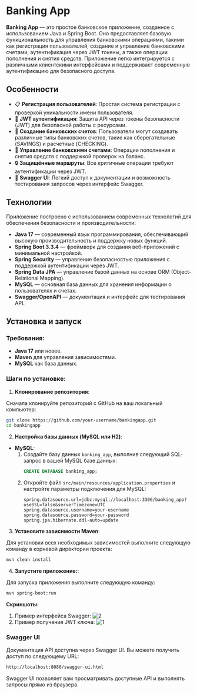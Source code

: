 # Banking App

**Banking App** — это простое банковское приложение, созданное с использованием Java и Spring Boot. Оно предоставляет базовую функциональность для управления банковскими операциями, такими как регистрация пользователей, создание и управление банковскими счетами, аутентификация через JWT токены, а также операции пополнения и снятия средств. Приложение легко интегрируется с различными клиентскими интерфейсами и поддерживает современную аутентификацию для безопасного доступа.

## Особенности
- 📋 **Регистрация пользователей**: Простая система регистрации с проверкой уникальности имени пользователя.
- 🔐 **JWT аутентификация**: Защита API через токены безопасности (JWT) для безопасной работы с ресурсами.
- 🏦 **Создание банковских счетов**: Пользователи могут создавать различные типы банковских счетов, такие как сберегательные (SAVINGS) и расчетные (CHECKING).
- 💸 **Управление банковскими счетами**: Операции пополнения и снятия средств с поддержкой проверок на баланс.
- 🔒 **Защищённые маршруты**: Все критичные операции требуют аутентификации через JWT.
- 📄 **Swagger UI**: Легкий доступ к документации и возможность тестирования запросов через интерфейс Swagger.

## Технологии
Приложение построено с использованием современных технологий для обеспечения безопасности и производительности:

- **Java 17** — современный язык программирования, обеспечивающий высокую производительность и поддержку новых функций.
- **Spring Boot 3.3.4** — фреймворк для создания веб-приложений с минимальной настройкой.
- **Spring Security** — управление безопасностью приложения с поддержкой аутентификации через JWT.
- **Spring Data JPA** — управление базой данных на основе ORM (Object-Relational Mapping).
- **MySQL** — основная база данных для хранения информации о пользователях и счетах.
- **Swagger/OpenAPI** — документация и интерфейс для тестирования API.

## Установка и запуск

### Требования:
- **Java 17** или новее.
- **Maven** для управления зависимостями.
- **MySQL** как база данных.

### Шаги по установке:

1. **Клонирование репозитория**:
   
Сначала клонируйте репозиторий с GitHub на ваш локальный компьютер:
```bash
git clone https://github.com/your-username/bankingapp.git
cd bankingapp
```

2. **Настройка базы данных (MySQL или H2)**:

- **MySQL**:
     1. Создайте базу данных `banking_app`, выполнив следующий SQL-запрос в вашей MySQL базе данных:
        ```sql
        CREATE DATABASE banking_app;
        ```
     2. Откройте файл `src/main/resources/application.properties` и настройте параметры подключения для MySQL:
        ```properties
        spring.datasource.url=jdbc:mysql://localhost:3306/banking_app?useSSL=false&serverTimezone=UTC
        spring.datasource.username=your-username
        spring.datasource.password=your-password
        spring.jpa.hibernate.ddl-auto=update
        ```
        
3. **Установите зависимости Maven**:

Для установки всех необходимых зависимостей выполните следующую команду в корневой директории проекта:
```bash
mvn clean install
```
4. **Запустите приложение:**:

Для запуска приложения выполните следующую команду:
```bash
mvn spring-boot:run
```
**Cкриншоты:**
1. Пример интерфейса Swagger:
![2](https://github.com/user-attachments/assets/fc25465a-1be2-43c8-8edc-e2094a0aed1d)
2. Пример получения JWT ключа:
![1](https://github.com/user-attachments/assets/e593ed03-6130-4c73-aa52-7d048cceccd8)


### Swagger UI

Документация API доступна через Swagger UI. Вы можете получить доступ по следующему URL:
```bash
http://localhost:8080/swagger-ui.html
```
Swagger UI позволяет вам просматривать доступные API и выполнять запросы прямо из браузера.


